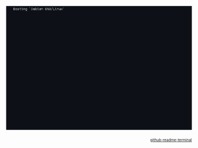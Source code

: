<div align="justify">
<picture>
    <img alt="tty1" src="output.gif">
</picture>
<p align="right">
<a href="https://github.com/x0rzavi/github-readme-terminal/tree/main" style="font-size: 10px">github-readme-terminal</a>